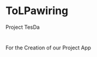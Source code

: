 # ToLPawiring
Project TesDa

#
<!-- Creation of the TolPaWaring APP for the Car Servicing App  -->
For the Creation of our Project App